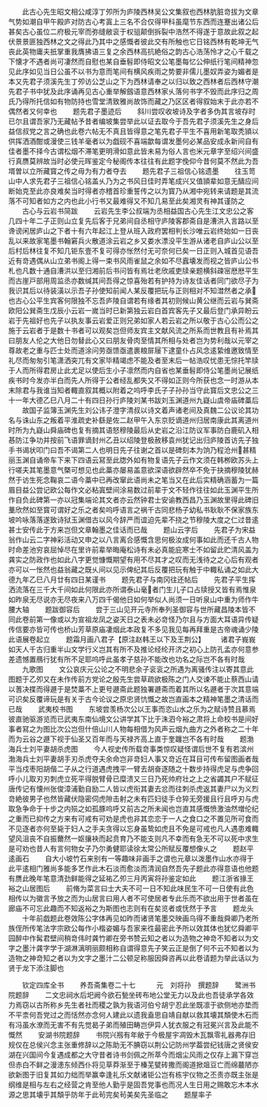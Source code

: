 <!-- { "loadSidebar": true } -->
　　此古心先生昭文相公咸淳丁夘所为庐陵西林吴公文集叙也西林肮脏竒拔为文章气势如潮自甲午殿庐对防古心考寘上三名不合仅得甲科虽麾节东西而连蹇出诸公后甚矣古心虽位二府极元宰而弥缝敝衮于权驵颠倒拆裂中浩然不得遂于意故此叙之起伏景景匪独西林之文之得此乃其中之感慨者彼此交有所触也它日铭西林有乾坤无气丧此英物庸夫扺掌重我膺拂语三复之余西林高抗絶俗之韵古心浩荡怜才之心千载之下懐才不遇者尚可凄然而自慰也某自垂髫即侍昭文公笔墨每忆公伸纸行笔间精神忽见此序如见当日公虽不以书为意而笔间有横风疾雨之势要非儒儿墨奴弄姿为媚者是本又先君子须溪先生丁夘访公芝山之下为西林请奉之以归以致之西林者后西林守潮先君子书中犹及此序诵再见古心重举解劔语意西林家乆落何书字不毁而此序归之周氏乃得所托信如有物防持也雪堂清致雅尚故饰而藏之乃区区者得叙始末于此亦若不偶然者又何幸也
　　题先君子墨迹后
　　斜川尝叹收坡诗及字者多伪其言坡存时已尔且谓吾家乃无藏帖予昔者编坡集尝举此以证去取今于吾先君子须溪先生之身后益信叔党之言之确也此卷六帖无不真且皆得意之笔先君子平生不喜用新笔取秃頴以供挥洒酒酣或漫使三钱羊毫者以为戯砚不喜端歙每谓发墨何必某品安成永新间自有佳者墨不择今古谓松烟不滞笔更明滑如意此皆未易为俗人言也米元章字至绍兴间盛行真赝莫辨故当时必使元晖鉴定今秘阁传本往往有此题字俛仰今昔何莫不然此为吾壻曽以立所藏寳之传之毋为有力者夺去
　　题先君子三祖信心铭遗墨
　　往玉笥山中人求先君子三祖信心铭盖乆乃为之书风日佳时弄笔成兴又值頴辈如意无醻应间断始克至此亦良难矣当时得者亦稽首珍重誓传之以为寳乃从湘中宛转来请题是其流落不可知者如方之内也此小行书又最难得又不知几易至此矣湘灵有神其谨防之
　　古心与云岩书简跋
　　云岩先生李公叔端为丞相益国古心先生江文忠公之客几四十年二子正则山立复先后客于兄弟间自丞相守庐陵客郡斋自是漕洪入言路以至谗谤闲居庐山之下者十有六年起江上登从班入政府罢相判长沙唯云岩终始如一日丧乱以来故家笔墨书翰窘兵火散道涂云岩之乡又娄水漂没平生游从诸老自庐山公以至后村后林往复不知几钜东壹不复可得亦怅然付无可奈何已矣一日正则入城首见语吾近有竒遇偶从山立弟书阁上得一束书风雨雀鼠之余如不尽蠧壊发而视之皆庐山公书札也凡数十通自漕洪以至归湘前后书问皆有焉壮老欣戚吏牍亲题横斜疎宻厯厯平生而古崖戸部用周监丞亦数缄其间吾得之惊喜殆若有护持为诗友佳话者同门欲尽子为我识其后以待装潢以示吾子孙使知前闻人某反覆把玩与正则相对不知澘然者之承也古心公平生宾客何限独不忘吾庐陵自谓若有缘者其初则候山黄公继而云岩与巽斋欧阳公巽斋生戊辰小云岩一嵗当时已新第独云岩白首宾客先子又最后登门承异盼云岩于先祖好也先子以执友事云岩爱正则兄弟如家人若云岩之所以敬于古心公而公之施于云岩者于是数十书者可以观矣岂但师友宾主文献风流之所系而世教且有补焉其曰朋友人伦之大他日勿替此心又曰朋友骨肉至情其所相与处者岂为势利哉以元宰之尊故老之重与匹士处而道涂问劳亟馈亟遣裹粮屝屦下逮童仆占风念逺絷维邀致情至礼尽而匆匆引笔潇洒突兀有文家毕精竭虑不能及者至末后一帖浩叹忧患无悰托竿牍于人而所得君房止此尤足以使后生小子凛然而内自省也某垂髫即侍公笔墨尚记展纸疾书时今发亦半白而先人所得于公者经乱都失又不得如正则今所获也念一时游从本末除君与我谁当知者輙直叙其概以附着之呜呼李氏子子孙孙当守此寳后文忠公之三十一年大德乙巳八月二十有四日孙行庐陵刘某书跋刘玉渊道州九嶷山虞帝庙碑藁后
　　故国子监簿玉渊先生刘公讳子澄字清叔以诗文着声诸老间及真魏二公议论其功名与诛山东之叛着平淮疏史补繇是佐二赵甲午入东京贬谪道州归居南康此其离道州时所为九嶷山舜庙碑也复有摘其语怒穆陵最后从史岩之沿江防议军事防白鹿矶入相惎防江争功并按前飞语罪谪封州乙丑以绍陵登极赦移袁州犹记出归庐陵首访先子独手书谒状叩门曰吾不谒第二人也明日先子往谢之首以是碑刻本为饷乃程沧州甚精丽玉渊自诵帝车下来下四语云冩至此牎外如有物复语先子云作文须在韩栁欧苏头上行嗟夫其笔墨意气槩可想见也此藁亦屡易盖意欲深语欲辟然卒不免于抉摘穆陵犹赫然于访生死念鞠哀二语今藁中已再改窜此语尚未之笔当又在此后实精确涵蓄为一篇眉目益公尝记欧公每作文必粘寘壁间涂易数过前辈于文不轻作往往如此玉渊平生所作自负此碑第一亦以冠集端论其文者亦云然钟君士安谕教西昌乃玉渊故里得此碑旧藳欣然如至寳可谓好之乐之者矣呜呼语言之祸千古同悲杨子幼私书耿耿不保家族东坡吟咏落落遂致诗狱玉渊借古以风今辞严而谊迫先辈不挠之节穆陵大度之仁过昔逺甚士安传此于方来岂但文章翰墨之佳话而已哉
　　题山云字后
　　先君子为宋益翁作山云二字神彩活动又申之以八言离合感慨含思何极汝成何事如此而还千古人物时命差池穷哀屈悼尽在里许前辈举晦庵松诗有未必真能庇寒士不如留此贮清风盖为龚实之防政作也如此八字更觉慷慨期望有用不尽其才之叹而无浅待之之心后有观者亦可以一怅然也益翁藏之既乆间以见示俾纪其后反覆把玩有触于中輙私诵之如此大德九年乙巳八月廿有四日某谨书
　　题先君子与南冈往还帖后
　　先君子平生挥洒流落在三千大千间如此何限此亦所谓泰山毫者门生儿子口占牍授又皆有焉惟泉如昨泉无尽说亦无尽夜来八万四千偈他日如何举似人尚须一日听泉山中重为师作牛腰大轴
　　题跋御容后
　　尝于三山见开元寺所奉列圣御容与世所藏昌陵本皆不同此卷前第一像或以为宣祖龙凤之姿天日之表未必竒怪乃尔且与方面大耳语异传疑传信要亦皆可传也桥山芳草原庙凄烟此本政复不多见我见每再拜重是古帝魂诵少陵此语展卷起立
　　题霜月画八君子【原注赵韩王以下及王荆公】
　　诸君子峩峩如天人千古归重半山文学行义岂其有所不及推论经纶开济之初心上防孔孟亦何意参差遗憾置鴈行犹有所不足耶呜呼此虽孝子慈孙不能改也功名之际岂不各有时哉
　　九歌图
　　文公哀庆元公论之不明悲余子衮衮之所遇为离骚传注以寄其意此图题于乙夘又在未作传前方党论之殷先生尝草疏欲极陈之门人交谏不能止蔡西山请以蓍决揲而得遯于是焚藁不上更号遯斋此题独署遯斋而着其所以名遯者于次其意端可识矣反覆谛玩是有关于古今论议之原忠贤忼慨之故岂直画本之精神笔墨之清话而已哉
　　武夷校书图
　　东坡尝羡杨次公以王事而恣山水之乐为之赋诗赞且慕焉彼直驰驱游览而已武夷东南仙境文公讲学其下比于洙泗今裕之肃将上命校书是间好事者冩之为图比次公岂但什倍山川人物每相借为风声云烟九曲方之外者称之二十年而为云谷之遯下视于仙圣又百年而与天禄齐高上直于奎躔岂不各有时哉
　　题渤海兵士刘平妻胡杀虎图
　　今人视史传所载竒事类惊叹疑怪谓后世不复有若滨州渤海兵士刘平妻胡手刃杀虎夺夫余命岂非竒妇人事又竒近在耳目可传布留图画者哉平当戍枣阳胡偕二子从之行道遇虎拽平一臂去胡奋逐随之十数步持得虎足与虎争回呼小儿取刃刃刺虎立死平得脱臂骨已糜溃又三日乃死帅府壮之上之省蠲其户不赋征唐传记有懐州张俊漳浦勤自励二人皆以虎衔其妻去忿而往刺杀虎返其妻尸以为义烈竒絶彼男子也然皆藏伏隐密伺虎隙击射之未有匹妇徒手仓猝无旁援且行且呼刃与虎取急争命于十步之内殒之如孤豚呜呼又前古之所未闻也岂直其感慨愤激油然増伦纪之重而已抑传之方来有可戒有可劝是虎也非其恋恋于一人之食口之不置见所可食而不见逐者亦何至毙于妇人之手夫贪得以忘身虽鸷如虎且不免是可戒也凡人遇患难輙望风沮丧不自振薾然一妪攘袂而起贲育乃不能支则凡不幸而有急无不可以死中求生是可劝也昔人有言何物女子乃尔勇健耶读徐太常公所赋反覆想像乆之
　　题赵平逺画石
　　自大小坡竹石来别有一等趣味非画手之谓也元章以泼墨作山水亦得于此平逺相门雅尚多能多艺作此木石淡而愈淡而清润自然吾先子题此亦得意语也他题有赝此晚年笔意清劲鲜能得之延祐乙夘三月丙寅将孙鉴定如此
　　题江浙省掾王裕之山居图后
　　前脩为菜言曰士大夫不可一日不知此味民生不可一日使有此色相传以为徽言予放之而为山居言曰用人者不可使居者专此乐而不欲出用于世者虽在廊庙不可忘此趣而不知返裕之为斯图也志则有在矣览者或怃然于予言
　　题龙头
　　十年前戯题此卷效陈公字体再见如昨而诸贤笔墨交映画乌得不重哉舜卿乃老所族侄所传笔法字宗欧公每作小楷姿媚与吾家来徃最密此予所以效其体也犹忆舜卿平园醉中作髯君壁间稍竒伟时龚竹卿在旁书赞云知之者以为造物之神竒不知者以为文字之墨汁龚字学于湖淋漓明丽颇相称自谓得意先子笑云正是倒了何不云不知者以为造物之神竒知之者以为文字之墨汁二公顿足称服因舜咨再以此卷请题为举此话以为贤于龙下添注脚也











　　钦定四库全书
　　养吾斋集卷二十七　　　元　刘将孙　撰题辞
　　鹭洲书院题辞
　　二文忠祠水后圯阙今欲石甃坐砖布地公堂无力以及此也吾徒承学各效力焉窃以古所称乡先生者社而稷之孰为我语河伯兮胡宁忍此坐既凛于欲侧地亦垫而不平柰何吾党过之而恬然亦念何人建此以遗我盍思自靖自献以救其壊其頽使木石而有冯虽水潦而无害不有先觉曷子弟而殖田畴岂伊异人犹衣服之有冠冕兴言及此能不慨然
　　安湖书院题辞
　　书院兴剏有年敝于今极屋宇凋毁木瓦飘零礼器弗存旧规仅在总侯兴念主张重修辞以之陈助无不腆窃以荆公记防州学葢尝纪钱唐之贤侯安湖在兴国间今复遇成都之大守昔者诗书剑佩之所萃今而烟尘风雨之仅存上漏下穿岂但赤白不鲜之漫漶东倾西仆将见草莽渐至于榛芜甓砖撒而阁道掀爼豆亡而绵蕞陋亦欲新图于旧复其如力绌而举赢幸逢礼乐文献诸钜公岂有栋宇仪物之丕责亦既主张是纲维是相与左右之经营之肯至他人勤乎是固吾党事也而况人生日用之赐敢忘木本水源之思其壊乎其頽乎防年于此茍完矣茍美矣先圣临之
　　题屋率子
